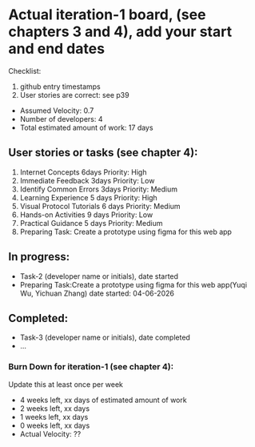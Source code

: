 # Actual iteration-1 board, (see chapters 3 and 4), add your start and end dates 

Checklist: 
1. github entry timestamps
2. User stories are correct: see p39

* Assumed Velocity: 0.7  
* Number of developers: 4
* Total estimated amount of work: 17 days

## User stories or tasks (see chapter 4):
1. Internet Concepts  6days Priority: High
2. Immediate Feedback  3days Priority: Low
3. Identify Common Errors  3days Priority: Medium
4. Learning Experience 5 days Priority: High
5. Visual Protocol Tutorials 6 days Priority: Medium
6. Hands-on Activities 9 days Priority: Low
7. Practical Guidance 5 days Priority: Medium
8. Preparing Task: Create a prototype using figma for this web app

## In progress:
* Task-2 (developer name or initials), date started
* Preparing Task:Create a prototype using figma for this web app(Yuqi Wu, Yichuan Zhang) date started: 04-06-2026

## Completed:
* Task-3 (developer name or initials), date completed
* ...

### Burn Down for iteration-1 (see chapter 4):
Update this at least once per week
* 4 weeks left, xx days of estimated amount of work 
* 2 weeks left, xx days
* 1 weeks left, xx days
* 0 weeks left, xx days
* Actual Velocity: ?? 
